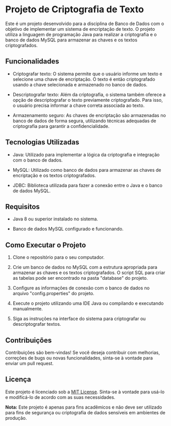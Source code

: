 # Projeto de Criptografia de Texto

Este é um projeto desenvolvido para a disciplina de Banco de Dados com o objetivo de implementar um sistema de encriptação de texto. O projeto utiliza a linguagem de programação Java para realizar a criptografia e o banco de dados MySQL para armazenar as chaves e os textos criptografados.

## Funcionalidades

- Criptografar texto: O sistema permite que o usuário informe um texto e selecione uma chave de encriptação. O texto é então criptografado usando a chave selecionada e armazenado no banco de dados.

- Descriptografar texto: Além da criptografia, o sistema também oferece a opção de descriptografar o texto previamente criptografado. Para isso, o usuário precisa informar a chave correta associada ao texto.

- Armazenamento seguro: As chaves de encriptação são armazenadas no banco de dados de forma segura, utilizando técnicas adequadas de criptografia para garantir a confidencialidade.

## Tecnologias Utilizadas

- Java: Utilizado para implementar a lógica da criptografia e integração com o banco de dados.

- MySQL: Utilizado como banco de dados para armazenar as chaves de encriptação e os textos criptografados.

- JDBC: Biblioteca utilizada para fazer a conexão entre o Java e o banco de dados MySQL.

## Requisitos

- Java 8 ou superior instalado no sistema.

- Banco de dados MySQL configurado e funcionando.

## Como Executar o Projeto

1. Clone o repositório para o seu computador.

2. Crie um banco de dados no MySQL com a estrutura apropriada para armazenar as chaves e os textos criptografados. O script SQL para criar as tabelas pode ser encontrado na pasta "database" do projeto.

3. Configure as informações de conexão com o banco de dados no arquivo "config.properties" do projeto.

4. Execute o projeto utilizando uma IDE Java ou compilando e executando manualmente.

5. Siga as instruções na interface do sistema para criptografar ou descriptografar textos.

## Contribuições

Contribuições são bem-vindas! Se você deseja contribuir com melhorias, correções de bugs ou novas funcionalidades, sinta-se à vontade para enviar um pull request.

## Licença

Este projeto é licenciado sob a [MIT License](LICENSE). Sinta-se à vontade para usá-lo e modificá-lo de acordo com as suas necessidades.

**Nota:** Este projeto é apenas para fins acadêmicos e não deve ser utilizado para fins de segurança ou criptografia de dados sensíveis em ambientes de produção.




